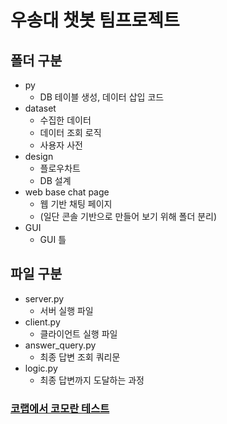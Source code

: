 # 우송대 챗봇 팀프로젝트

## 폴더 구분
  * py
    * DB 테이블 생성, 데이터 삽입 코드
  * dataset
    * 수집한 데이터
    * 데이터 조회 로직
    * 사용자 사전
  * design
    * 플로우차트
    * DB 설계
  * web base chat page
    * 웹 기반 채팅 페이지
    * (일단 콘솔 기반으로 만들어 보기 위해 폴더 분리)
  * GUI
    * GUI 틀

## 파일 구분
  * server.py
    * 서버 실행 파일
  * client.py
    * 클라이언트 실행 파일
  * answer_query.py
    * 최종 답변 조회 쿼리문
  * logic.py
    * 최종 답변까지 도달하는 과정
 
### [코랩에서 코모란 테스트](https://colab.research.google.com/drive/1ntO9jL-Kr0kDLTQiyJrrhexPdSLwjB7O?usp=sharing)
